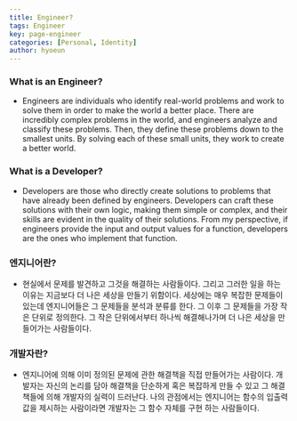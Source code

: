 ```yaml
---
title: Engineer?
tags: Engineer
key: page-engineer
categories: [Personal, Identity]
author: hyoeun
---
```


### What is an Engineer?
* Engineers are individuals who identify real-world problems and work to solve them in order to make the world a better place. There are incredibly complex problems in the world, and engineers analyze and classify these problems. Then, they define these problems down to the smallest units. By solving each of these small units, they work to create a better world.

### What is a Developer?
* Developers are those who directly create solutions to problems that have already been defined by engineers. Developers can craft these solutions with their own logic, making them simple or complex, and their skills are evident in the quality of their solutions. From my perspective, if engineers provide the input and output values for a function, developers are the ones who implement that function.

### 엔지니어란?
* 현실에서 문제를 발견하고 그것을 해결하는 사람들이다. 그리고 그러한 일을 하는 이유는 지금보다 더 나은 세상을 만들기 위함이다. 세상에는 매우 복잡한 문제들이 있는데 엔지니어들은 그 문제들을 분석과 분류를 한다. 그 이후 그 문제들을 가장 작은 단위로 정의한다. 그 작은 단위에서부터 하나씩 해결해나가며 더 나은 세상을 만들어가는 사람들이다.

### 개발자란? 
* 엔지니어에 의해 이미 정의된 문제에 관한 해결책을 직접 만들어가는 사람이다. 개발자는 자신의 논리를 담아 해결책을 단순하게 혹은 복잡하게 만들 수 있고 그 해결책들에 의해 개발자의 실력이 드러난다. 나의 관점에서는 엔지니어는 함수의 입출력 값을 제시하는 사람이라면 개발자는 그 함수 자체를 구현 하는 사람들이다.